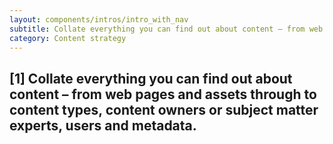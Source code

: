 ```yaml
---
layout: components/intros/intro_with_nav
subtitle: Collate everything you can find out about content – from web pages and assets through to content types, content owners or subject matter experts, users and metadata.
category: Content strategy
---
```


## [1] Collate everything you can find out about content – from web pages and assets through to content types, content owners or subject matter experts, users and metadata.

